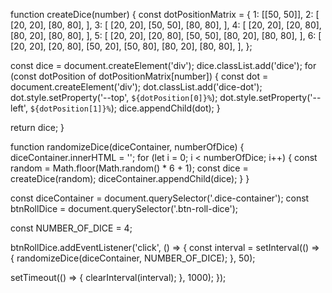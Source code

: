 function createDice(number) {
  const dotPositionMatrix = {
    1: [[50, 50]],
    2: [
      [20, 20],
      [80, 80],
    ],
    3: [
      [20, 20],
      [50, 50],
      [80, 80],
    ],
    4: [
      [20, 20],
      [20, 80],
      [80, 20],
      [80, 80],
    ],
    5: [
      [20, 20],
      [20, 80],
      [50, 50],
      [80, 20],
      [80, 80],
    ],
    6: [
      [20, 20],
      [20, 80],
      [50, 20],
      [50, 80],
      [80, 20],
      [80, 80],
    ],
  };

  const dice = document.createElement('div');
  dice.classList.add('dice');
  for (const dotPosition of dotPositionMatrix[number]) {
    const dot = document.createElement('div');
    dot.classList.add('dice-dot');
    dot.style.setProperty('--top', `${dotPosition[0]}%`);
    dot.style.setProperty('--left', `${dotPosition[1]}%`);
    dice.appendChild(dot);
  }

  return dice;
}

function randomizeDice(diceContainer, numberOfDice) {
  diceContainer.innerHTML = '';
  for (let i = 0; i < numberOfDice; i++) {
    const random = Math.floor(Math.random() * 6 + 1);
    const dice = createDice(random);
    diceContainer.appendChild(dice);
  }
}

const diceContainer = document.querySelector('.dice-container');
const btnRollDice = document.querySelector('.btn-roll-dice');

const NUMBER_OF_DICE = 4;

btnRollDice.addEventListener('click', () => {
  const interval = setInterval(() => {
    randomizeDice(diceContainer, NUMBER_OF_DICE);
  }, 50);

  setTimeout(() => {
    clearInterval(interval);
  }, 1000);
});
